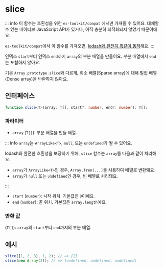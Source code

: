 # slice

::: info
이 함수는 호환성을 위한 `es-toolkit/compat` 에서만 가져올 수 있어요. 대체할 수 있는 네이티브 JavaScript API가 있거나, 아직 충분히 최적화되지 않았기 때문이에요.

`es-toolkit/compat`에서 이 함수를 가져오면, [lodash와 완전히 똑같이 동작](../../../compatibility.md)해요.
:::

인덱스 `start`부터 인덱스 `end`까지 `array`의 부분 배열을 만들어요. 부분 배열에서 `end`는 포함하지 않아요.

기본 `Array.prototype.slice`와 다르게, 희소 배열(Sparse array)에 대해 밀집 배열(Dense array)을 반환하지 않아요.

## 인터페이스

```typescript
function slice<T>(array: T[], start?: number, end?: number): T[];
```

### 파라미터

- `array` (`T[]`): 부분 배열을 만들 배열.

::: info `array`는 `ArrayLike<T>`, `null`, 또는 `undefined`가 될 수 있어요.

lodash와 완전한 호환성을 보장하기 위해, `slice` 함수는 `array`를 다음과 같이 처리해요.

- `array`가 `ArrayLike<T>`인 경우, `Array.from(...)`을 사용하여 배열로 변환돼요.
- `array`가 `null` 또는 `undefined`인 경우, 빈 배열로 처리돼요.

:::

- `start` (`number`): 시작 위치. 기본값은 `0`이에요.
- `end` (`number`): 끝 위치. 기본값은 `array.length`예요.

### 반환 값

(`T[]`): `array`의 `start`부터 `end`까지의 부분 배열.

## 예시

```typescript
slice([1, 2, 3], 1, 2); // => [2]
slice(new Array(3)); // => [undefined, undefined, undefined]
```
